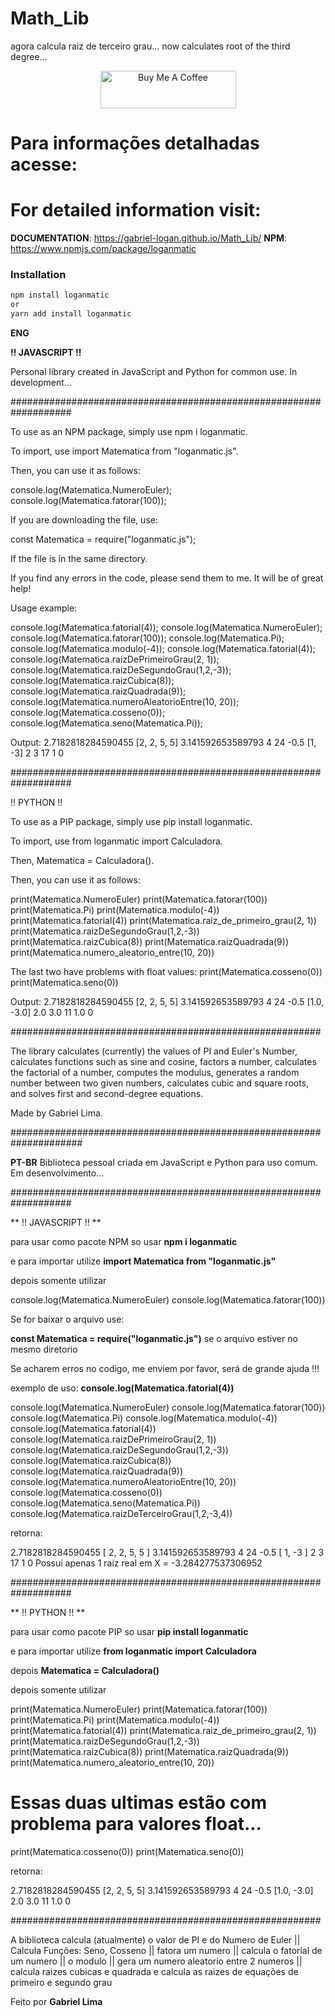 # Math_Lib

agora calcula raiz de terceiro grau...
now calculates root of the third degree...

<p align="center">
	<a href="https://www.buymeacoffee.com/gabriellogan" target="_blank">
		<img src="https://cdn.buymeacoffee.com/buttons/v2/default-yellow.png" alt="Buy Me A Coffee" style="height: 60px !important;width: 217px !important;" >
	</a>
</p>

# Para informações detalhadas acesse: 
# For detailed information visit:
**DOCUMENTATION**: https://gabriel-logan.github.io/Math_Lib/
**NPM**: https://www.npmjs.com/package/loganmatic
### Installation

```bash
npm install loganmatic
or
yarn add install loganmatic
```

**ENG**

**!! JAVASCRIPT !!**

Personal library created in JavaScript and Python for common use. In development...

###################################################################

To use as an NPM package, simply use npm i loganmatic.

To import, use import Matematica from "loganmatic.js".

Then, you can use it as follows:

console.log(Matematica.NumeroEuler);
console.log(Matematica.fatorar(100));

If you are downloading the file, use:

const Matematica = require("loganmatic.js");

If the file is in the same directory.

If you find any errors in the code, please send them to me. It will be of great help!

Usage example:

console.log(Matematica.fatorial(4));
console.log(Matematica.NumeroEuler);
console.log(Matematica.fatorar(100));
console.log(Matematica.Pi);
console.log(Matematica.modulo(-4));
console.log(Matematica.fatorial(4));
console.log(Matematica.raizDePrimeiroGrau(2, 1));
console.log(Matematica.raizDeSegundoGrau(1,2,-3));
console.log(Matematica.raizCubica(8));
console.log(Matematica.raizQuadrada(9));
console.log(Matematica.numeroAleatorioEntre(10, 20));
console.log(Matematica.cosseno(0));
console.log(Matematica.seno(Matematica.Pi));

Output:
2.7182818284590455
[2, 2, 5, 5]
3.141592653589793
4
24
-0.5
[1, -3]
2
3
17
1
0

###################################################################

!! PYTHON !!

To use as a PIP package, simply use pip install loganmatic.

To import, use from loganmatic import Calculadora.

Then, Matematica = Calculadora().

Then, you can use it as follows:

print(Matematica.NumeroEuler)
print(Matematica.fatorar(100))
print(Matematica.Pi)
print(Matematica.modulo(-4))
print(Matematica.fatorial(4))
print(Matematica.raiz_de_primeiro_grau(2, 1))
print(Matematica.raizDeSegundoGrau(1,2,-3))
print(Matematica.raizCubica(8))
print(Matematica.raizQuadrada(9))
print(Matematica.numero_aleatorio_entre(10, 20))

The last two have problems with float values:
print(Matematica.cosseno(0))
print(Matematica.seno(0))

Output:
2.7182818284590455
[2, 2, 5, 5]
3.141592653589793
4
24
-0.5
[1.0, -3.0]
2.0
3.0
11
1.0
0

########################################################

The library calculates (currently) the values of PI and Euler's Number, calculates functions such as sine and cosine, factors a number, calculates the factorial of a number, computes the modulus, generates a random number between two given numbers, calculates cubic and square roots, and solves first and second-degree equations.

Made by Gabriel Lima.


#####################################################################

**PT-BR**
Biblioteca pessoal criada em JavaScript e Python para uso comum. Em desenvolvimento... 

###################################################################

** !! JAVASCRIPT !! **

para usar como pacote NPM so usar **npm i loganmatic**

e para importar utilize **import Matematica from "loganmatic.js"**

depois somente utilizar 

console.log(Matematica.NumeroEuler) 
console.log(Matematica.fatorar(100))

Se for baixar o arquivo use: 

**const Matematica = require("loganmatic.js")** se o arquivo estiver no mesmo diretorio

Se acharem erros no codigo, me enviem por favor, será de grande ajuda !!!

exemplo de uso: **console.log(Matematica.fatorial(4))**

console.log(Matematica.NumeroEuler) 
console.log(Matematica.fatorar(100))
console.log(Matematica.Pi)
console.log(Matematica.modulo(-4))
console.log(Matematica.fatorial(4))
console.log(Matematica.raizDePrimeiroGrau(2, 1))
console.log(Matematica.raizDeSegundoGrau(1,2,-3))
console.log(Matematica.raizCubica(8))
console.log(Matematica.raizQuadrada(9))
console.log(Matematica.numeroAleatorioEntre(10, 20)) 
console.log(Matematica.cosseno(0))
console.log(Matematica.seno(Matematica.Pi))
console.log(Matematica.raizDeTerceiroGrau(1,2,-3,4))


retorna: 

2.7182818284590455
[ 2, 2, 5, 5 ]
3.141592653589793
4
24
-0.5
[ 1, -3 ]
2
3
17
1
0
Possui apenas 1 raiz real em X = -3.284277537306952

###################################################################

** !! PYTHON !! **

para usar como pacote PIP so usar **pip install loganmatic**

e para importar utilize **from loganmatic import Calculadora**

depois **Matematica = Calculadora()**

depois somente utilizar 

print(Matematica.NumeroEuler)
print(Matematica.fatorar(100))
print(Matematica.Pi)
print(Matematica.modulo(-4))
print(Matematica.fatorial(4))
print(Matematica.raiz_de_primeiro_grau(2, 1))
print(Matematica.raizDeSegundoGrau(1,2,-3))
print(Matematica.raizCubica(8))
print(Matematica.raizQuadrada(9))
print(Matematica.numero_aleatorio_entre(10, 20))

# Essas duas ultimas estão com problema para valores float... 
print(Matematica.cosseno(0))
print(Matematica.seno(0))

retorna: 

2.7182818284590455
[2, 2, 5, 5]
3.141592653589793
4
24
-0.5
[1.0, -3.0]
2.0
3.0
11
1.0
0

########################################################

A biblioteca calcula (atualmente) o valor de PI e do Numero de Euler ||
Calcula Funções: Seno, Cosseno ||
fatora um numero || 
calcula o fatorial de um numero || 
o modulo || 
gera um numero aleatorio entre 2 numeros || 
calcula raizes cubicas e quadrada e calcula as raizes de equações de primeiro e segundo grau

Feito por **Gabriel Lima**
